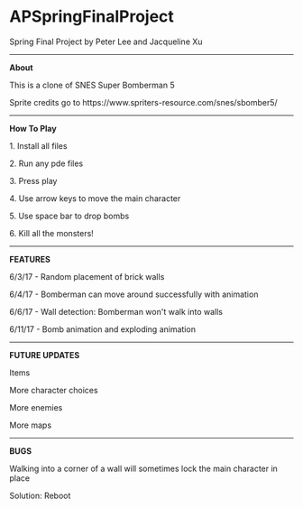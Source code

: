 # APSpringFinalProject
Spring Final Project by Peter Lee and Jacqueline Xu <hr>
<b>About</b>
<p>This is a clone of SNES Super Bomberman 5</p>
<p>Sprite credits go to https://www.spriters-resource.com/snes/sbomber5/</p>
<hr>

<b>How To Play</b>
<p>1. Install all files</p>
<p>2. Run any pde files</p>
<p>3. Press play</p>
<p>4. Use arrow keys to move the main character</p>
<p>5. Use space bar to drop bombs</p>
<p>6. Kill all the monsters!</p>
<hr>


<b>FEATURES</b>
<p>6/3/17 - Random placement of brick walls</p>
<p>6/4/17 - Bomberman can move around successfully with animation</p>
<p>6/6/17 - Wall detection: Bomberman won't walk into walls</p>
<p>6/11/17 - Bomb animation and exploding animation</p>
<hr>

<b>FUTURE UPDATES</b>
<p>Items</p>
<p>More character choices</p>
<p>More enemies</p>
<p>More maps</p>
<hr>

<b>BUGS</b>
<p>Walking into a corner of a wall will sometimes lock the main character in place</p>
<p>Solution: Reboot</p>





